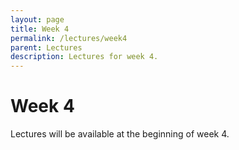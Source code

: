 ```yaml
---
layout: page
title: Week 4
permalink: /lectures/week4
parent: Lectures
description: Lectures for week 4.
---
```


# Week 4

Lectures will be available at the beginning of week 4.